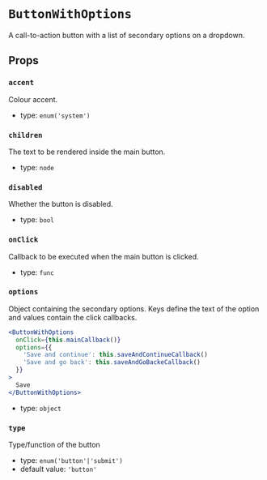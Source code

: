 `ButtonWithOptions`
===================

A call-to-action button with a list of secondary options on a dropdown.

Props
-----

### `accent`

Colour accent.

- type: `enum('system')`


### `children`

The text to be rendered inside the main button.

- type: `node`


### `disabled`

Whether the button is disabled.

- type: `bool`


### `onClick`

Callback to be executed when the main button is clicked.

- type: `func`


### `options`

Object containing the secondary options. Keys define the text of the option and values contain the click callbacks.

 ```jsx
 <ButtonWithOptions
   onClick={this.mainCallback()}
   options={{
     'Save and continue': this.saveAndContinueCallback()
     'Save and go back': this.saveAndGoBackeCallback()
   }}
 >
   Save
 </ButtonWithOptions>
 ```

- type: `object`


### `type`

Type/function of the button

- type: `enum('button'|'submit')`
- default value: `'button'`

